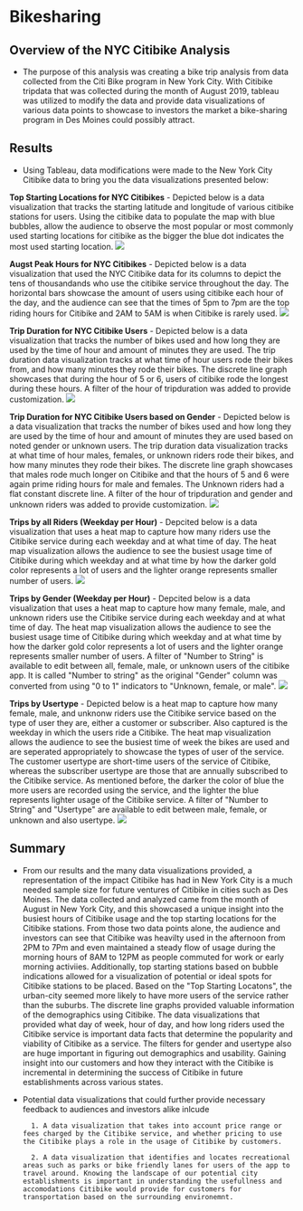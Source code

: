 # Bikesharing

## Overview of the NYC Citibike Analysis

- The purpose of this analysis was creating a bike trip analysis from data collected from the Citi Bike program in New York City. With Citibike tripdata that was collected during the month of August 2019, tableau was utilized to modify the data and provide data visualizations of various data points to showcase to investors the market a bike-sharing program in Des Moines could possibly attract.

## Results

- Using Tableau, data modifications were made to the New York City Citibike data to bring you the data visualizations presented below:


**Top Starting Locations for NYC Citibikes**
    - Depicted below is a data visualization that tracks the starting latitude and longitude of various citibike stations for users. Using the citibike data to populate the map with blue bubbles, allow the audience to observe the most popular or most commonly used starting locations for citibike as the bigger the blue dot indicates the most used starting location. 
![](images/starting_locations.png)


**Augst Peak Hours for NYC Citibikes**
    - Depicted below is a data visualization that used the NYC Citibike data for its columns to depict the tens of thousandands who use the citibike service throughout the day. The horizontal bars showcase the amount of users using citibike each hour of the day, and the audience can see that the times of 5pm to 7pm are the top riding hours for Citibike and 2AM to 5AM is when Citibike is rarely used.
![](images/Hour_of_day.png) 


**Trip Duration for NYC Citibike Users**
    - Depicted below is a data visualization that tracks the number of bikes used and how long they are used by the time of hour and amount of minutes they are used. The trip duration data visualization tracks at what time of hour users rode their bikes from, and how many minutes they rode their bikes. The discrete line graph showcases that during the hour of 5 or 6, users of citibike rode the longest during these hours. A filter of the hour of tripduration was added to provide customization.
![](images/trip_duration.png)


**Trip Duration for NYC Citibike Users based on Gender**
    - Depicted below is a data visualization that tracks the number of bikes used and how long they are used by the time of hour and amount of minutes they are used based on noted gender or unknown users. The trip duration data visualization tracks at what time of hour males, females, or unknown riders rode their bikes, and how many minutes they rode their bikes. The discrete line graph showcases that males rode much longer on Citibike and that the hours of 5 and 6 were again prime riding hours for male and females. The Unknown riders had a flat constant discrete line. A filter of the hour of tripduration and gender and unknown riders was added to provide customization.
![](images/trip_duration_by_gender.png)


**Trips by all Riders (Weekday per Hour)**
    - Depcited below is a data visualization that uses a heat map to capture how many riders use the Citibike service during each weekday and at what time of day. The heat map visualization allows the audience to see the busiest usage time of Citibike during which weekday and at what time by how the darker gold color represents a lot of users and the lighter orange represents smaller number of users.
![](images/trips_gender_weekday_hour.png)

**Trips by Gender (Weekday per Hour)**
    - Depcited below is a data visualization that uses a heat map to capture how many female, male, and unknown riders use the Citibike service during each weekday and at what time of day. The heat map visualization allows the audience to see the busiest usage time of Citibike during which weekday and at what time by how the darker gold color represents a lot of users and the lighter orange represents smaller number of users. A filter of "Number to String" is available to edit between all, female, male, or unknown users of the citibike app. It is called "Number to string" as the original "Gender" column was converted from using "0 to 1" indicators to "Unknown, female, or male". 
![](images/trips_specific_gender_weekday_hour.png)


**Trips by Usertype**
    - Depicted below is a heat map to capture how many female, male, and unknonw riders use the Citibike service based on the type of user they are, either a customer or subscriber. Also captured is the weekday in which the users ride a Citibike. The heat map visualization allows the audience to see the busiest time of week the bikes are used and are seperated appropriately to showcase the types of user of the service. The customer usertype are short-time users of the service of Citibike, whereas the subscriber usertype are those that are annually subscribed to the Citibike service. As mentioned before, the darker the color of blue the more users are recorded using the service, and the lighter the blue represents lighter usage of the Citibike service. A filter of "Number to String" and "Usertype" are available to edit between male, female, or unknown and also usertype.
![](images/trips_usertype.png)


## Summary
- From our results and the many data visualizations provided, a representation of the impact Citibike has had in New York City is a much needed sample size for future ventures of Citibike in cities such as Des Moines. The data collected and analyzed came from the month of August in New York City, and this showcased a unique insight into the busiest hours of Citibike usage and the top starting locations for the Citibike stations. From those two data points alone, the audience and investors can see that Citibike was heavilty used in the afternoon from 2PM to 7Pm and even maintained a steady flow of usage during the morning hours of 8AM to 12PM as people commuted for work or early morning activiies. Additionally, top starting stations based on bubble indications allowed for a visualization of potential or ideal spots for Citibike stations to be placed. Based on the "Top Starting Locatons", the urban-city seemed more likely to have more users of the service rather than the suburbs. The discrete line graphs provided valuable information of the demographics using Citibike. The data visualizations that provided what day of week, hour of day, and how long riders used the Citibike service is important data facts that determine the popularity and viability of Citibike as a service. The filters for gender and usertype also are huge important in figuring out demographics and usability. Gaining insight into our customers and how they interact with the Citibike is incremental in determining the success of Citibike in future establishments across various states. 
- Potential data visualizations that could further provide necessary feedback to audiences and investors alike inlcude
        
        1. A data visualization that takes into account price range or fees charged by the Citibike service, and whether pricing to use the Citibike plays a role in the usage of Citibike by customers.
        
        2. A data visualization that identifies and locates recreational areas such as parks or bike friendly lanes for users of the app to travel around. Knowing the landscape of our potential city establishments is important in understanding the usefullness and accomodations Citibike would provide for customers for transportation based on the surrounding environemnt. 
